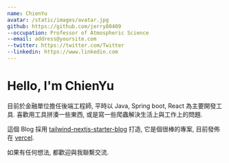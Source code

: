 ```yaml
---
name: ChienYu
avatar: /static/images/avatar.jpg
github: https://github.com/jerry80409
--occupation: Professor of Atmospheric Science
--email: address@yoursite.com
--twitter: https://twitter.com/Twitter
--linkedin: https://www.linkedin.com
---
```


# Hello, I'm ChienYu

目前於金融單位擔任後端工程師, 平時以 Java, Spring boot, React 為主要開發工具. 喜歡用工具拼湊一些東西, 或是寫一些爬蟲解決生活上與工作上的問題.

這個 Blog 採用 [tailwind-nextjs-starter-blog](https://github.com/timlrx/tailwind-nextjs-starter-blog) 打造, 它是個很棒的專案, 目前發佈在 [vercel](https://blog-jerry80409.vercel.app/).

如果有任何想法, 都歡迎與我聯繫交流.
